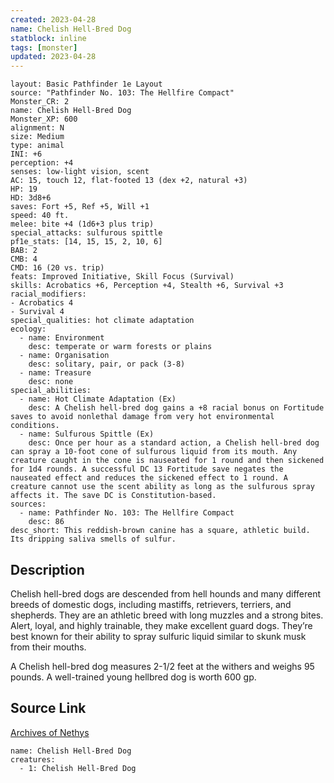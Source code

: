 ```yaml
---
created: 2023-04-28
name: Chelish Hell-Bred Dog
statblock: inline
tags: [monster]
updated: 2023-04-28
---
```

```statblock
layout: Basic Pathfinder 1e Layout
source: "Pathfinder No. 103: The Hellfire Compact"
Monster_CR: 2
name: Chelish Hell-Bred Dog
Monster_XP: 600
alignment: N
size: Medium
type: animal
INI: +6
perception: +4
senses: low-light vision, scent
AC: 15, touch 12, flat-footed 13 (dex +2, natural +3)
HP: 19
HD: 3d8+6
saves: Fort +5, Ref +5, Will +1
speed: 40 ft.
melee: bite +4 (1d6+3 plus trip)
special_attacks: sulfurous spittle
pf1e_stats: [14, 15, 15, 2, 10, 6]
BAB: 2
CMB: 4
CMD: 16 (20 vs. trip)
feats: Improved Initiative, Skill Focus (Survival)
skills: Acrobatics +6, Perception +4, Stealth +6, Survival +3
racial_modifiers:
- Acrobatics 4
- Survival 4
special_qualities: hot climate adaptation
ecology:
  - name: Environment
    desc: temperate or warm forests or plains
  - name: Organisation
    desc: solitary, pair, or pack (3-8)
  - name: Treasure
    desc: none
special_abilities:
  - name: Hot Climate Adaptation (Ex)
    desc: A Chelish hell-bred dog gains a +8 racial bonus on Fortitude saves to avoid nonlethal damage from very hot environmental conditions.
  - name: Sulfurous Spittle (Ex)
    desc: Once per hour as a standard action, a Chelish hell-bred dog can spray a 10-foot cone of sulfurous liquid from its mouth. Any creature caught in the cone is nauseated for 1 round and then sickened for 1d4 rounds. A successful DC 13 Fortitude save negates the nauseated effect and reduces the sickened effect to 1 round. A creature cannot use the scent ability as long as the sulfurous spray affects it. The save DC is Constitution-based.
sources:
  - name: Pathfinder No. 103: The Hellfire Compact
    desc: 86
desc_short: This reddish-brown canine has a square, athletic build. Its dripping saliva smells of sulfur.
```
## Description
Chelish hell-bred dogs are descended from hell hounds and many different breeds of domestic dogs, including mastiffs, retrievers, terriers, and shepherds. They are an athletic breed with long muzzles and a strong bites. Alert, loyal, and highly trainable, they make excellent guard dogs. They’re best known for their ability to spray sulfuric liquid similar to skunk musk from their mouths.

A Chelish hell-bred dog measures 2-1/2 feet at the withers and weighs 95 pounds. A well-trained young hellbred dog is worth 600 gp.
## Source Link
[Archives of Nethys](https://aonprd.com/MonsterDisplay.aspx?ItemName=Chelish%20Hell-Bred%20Dog)
```encounter-table
name: Chelish Hell-Bred Dog
creatures:
  - 1: Chelish Hell-Bred Dog
```
